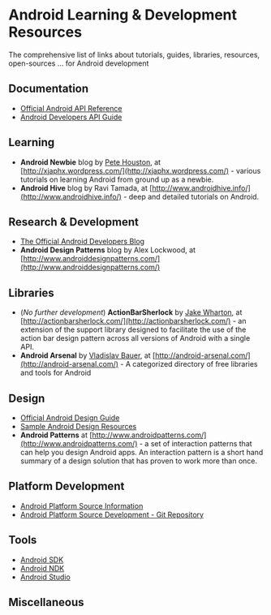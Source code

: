 Android Learning & Development Resources
===================
The comprehensive list of links about tutorials, guides, libraries, resources, open-sources ... for Android development

## Documentation
- [Official Android API Reference](http://developer.android.com/reference/packages.html)
- [Android Developers API Guide](http://developer.android.com/guide/index.html)

## Learning
- **Android Newbie** blog by [Pete Houston](http://petehouston.com), at [http://xjaphx.wordpress.com/](http://xjaphx.wordpress.com/) - various tutorials on learning Android from ground up as a newbie.
- **Android Hive** blog by Ravi Tamada, at [http://www.androidhive.info/](http://www.androidhive.info/) - deep and detailed tutorials on Android.

## Research & Development
- [The Official Android Developers Blog](http://android-developers.blogspot.com/)
- **Android Design Patterns** blog by Alex Lockwood, at [http://www.androiddesignpatterns.com/](http://www.androiddesignpatterns.com/)  

## Libraries
- (*No further development*) **ActionBarSherlock** by [Jake Wharton](http://jakewharton.com/), at [http://actionbarsherlock.com/](http://actionbarsherlock.com/) - an extension of the support library designed to facilitate the use of the action bar design pattern across all versions of Android with a single API.
- **Android Arsenal** by [Vladislav Bauer](https://github.com/vbauer), at [http://android-arsenal.com/](http://android-arsenal.com/) - A categorized directory of free libraries and tools for Android

## Design
- [Official Android Design Guide](http://developer.android.com/design/index.html)
- [Sample Android Design Resources](http://developer.android.com/design/downloads/index.html)
- **Android Patterns** at [http://www.androidpatterns.com/](http://www.androidpatterns.com/) - a set of interaction patterns that can help you design Android apps. An interaction pattern is a short hand summary of a design solution that has proven to work more than once.

## Platform Development
- [Android Platform Source Information](http://source.android.com/)
- [Android Platform Source Development - Git Repository](https://android.googlesource.com/)

## Tools
- [Android SDK](http://developer.android.com/sdk/index.html)
- [Android NDK](https://developer.android.com/tools/sdk/ndk/index.html)
- [Android Studio](http://tools.android.com/download/studio)

## Miscellaneous
